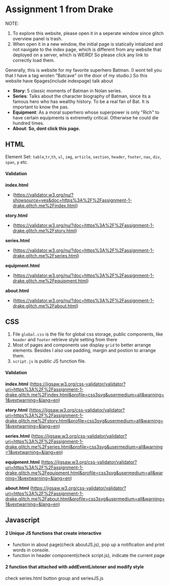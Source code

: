 # Assignment 1 from Drake

NOTE:
1. To explore this website, please open it in a seperate window since glitch overview panel is trash.
2. When open it in a new window, the initial page is statically intialized and not navigate to the index page, which is different from any website that deployed on a server, which is WEIRD! So please click any link to correctly load them.

Generally, this is website for my favorite superhero Batman. (I wont tell you that I have a tag wroten "Batcave" on the door of my studio.) So this website have 6pages(include indexpage) talk about 
- **Story**: 5 classic moments of Batman in Nolan series.
- **Series**: Talks about the character biography of Batman, since its a famous hero who has wealthy history. To be a real fan of Bat. It is important to know the pas.
- **Equipment**: As a moral superhero whose superpower is only "Rich" to have certain equipments is extremetly critical. Otherwise he could die hundred times.
- **About**: **So, dont click this page.**

## HTML
Element Set: `table`,`tr`,`th`, `ul`, `img`, `article`, `section`, `header`, `footer`, `nav`, `div`, `span`, `p` etc.

#### Validation
**index.html**
- (https://validator.w3.org/nu/?showsource=yes&doc=https%3A%2F%2Fassignment-1-drake.glitch.me%2Findex.html)

**story.html**
- (https://validator.w3.org/nu/?doc=https%3A%2F%2Fassignment-1-drake.glitch.me%2Fstory.html)

**series.html**
- (https://validator.w3.org/nu/?doc=https%3A%2F%2Fassignment-1-drake.glitch.me%2Fseries.html)

**equipment.html**
- (https://validator.w3.org/nu/?doc=https%3A%2F%2Fassignment-1-drake.glitch.me%2Fequipment.html)

**about.html**
- (https://validator.w3.org/nu/?doc=https%3A%2F%2Fassignment-1-drake.glitch.me%2Fabout.html)

## CSS

1. File `global.css` is the file for global css storage, public components, like `header` and `footer` retrieve style setting from there
2. Most of pages and components use display `grid` to better arrange elements. Besides I also use padding, margin and postion to arrange them.
3. `script.js` is public JS function file.

#### Validation
**index.html**
(https://jigsaw.w3.org/css-validator/validator?uri=https%3A%2F%2Fassignment-1-drake.glitch.me%2Findex.html&profile=css3svg&usermedium=all&warning=1&vextwarning=&lang=en)

**story.html**
(https://jigsaw.w3.org/css-validator/validator?uri=https%3A%2F%2Fassignment-1-drake.glitch.me%2Fstory.html&profile=css3svg&usermedium=all&warning=1&vextwarning=&lang=en)

**series.html**
(https://jigsaw.w3.org/css-validator/validator?uri=https%3A%2F%2Fassignment-1-drake.glitch.me%2Fseries.html&profile=css3svg&usermedium=all&warning=1&vextwarning=&lang=en)

**equipment.html**
(https://jigsaw.w3.org/css-validator/validator?uri=https%3A%2F%2Fassignment-1-drake.glitch.me%2Fequipment.html&profile=css3svg&usermedium=all&warning=1&vextwarning=&lang=en)

**about.html**
(https://jigsaw.w3.org/css-validator/validator?uri=https%3A%2F%2Fassignment-1-drake.glitch.me%2Fabout.html&profile=css3svg&usermedium=all&warning=1&vextwarning=&lang=en)

## Javascript

#### 2 Unique JS functions that create interactive
 - function in about page(check aboutJS.js), pop up a notification and print words in console.
 - function in header component(check script.js), indicate the current page

#### 2 function that attached with addEventListener and modify style
check series.html button group and seriesJS.js
